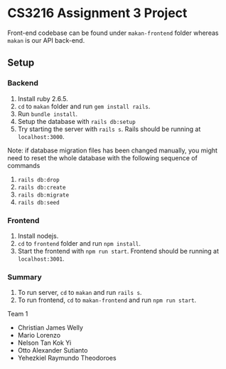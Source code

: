 # CS3216 Assignment 3 Project

Front-end codebase can be found under `makan-frontend` folder whereas `makan` is our API back-end.

## Setup

### Backend

1. Install ruby 2.6.5.
2. `cd` to `makan` folder and run `gem install rails`.
3. Run `bundle install`.
4. Setup the database with `rails db:setup`
5. Try starting the server with `rails s`. Rails should be running at `localhost:3000`.

Note: if database migration files has been changed manually,
you might need to reset the whole database with the following sequence of commands
1. `rails db:drop`
2. `rails db:create`
3. `rails db:migrate`
4. `rails db:seed`

### Frontend

1. Install nodejs.
2. `cd` to `frontend` folder and run `npm install`.
3. Start the frontend with `npm run start`. Frontend should be running at `localhost:3001`.

### Summary

1. To run server, `cd` to `makan` and run `rails s`.
2. To run frontend, `cd` to `makan-frontend` and run `npm run start`.

Team 1

- Christian James Welly
- Mario Lorenzo
- Nelson Tan Kok Yi
- Otto Alexander Sutianto
- Yehezkiel Raymundo Theodoroes
